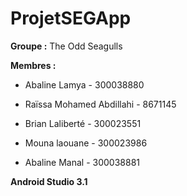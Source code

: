 # ProjetSEGApp

**Groupe :** The Odd Seagulls


**Membres :**
- Abaline Lamya - 300038880

- Raïssa Mohamed Abdillahi - 8671145

- Brian Laliberté - 300023551

- Mouna laouane - 300023986

- Abaline Manal - 300038881 

**Android Studio 3.1**

